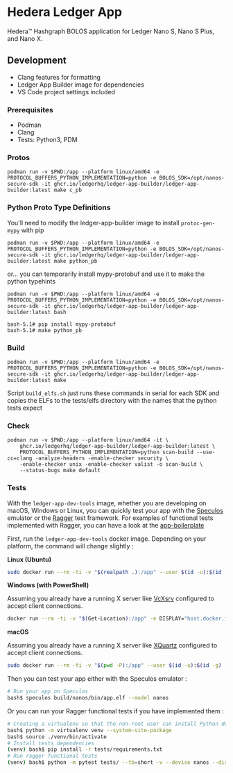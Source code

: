 # Hedera Ledger App

Hedera™ Hashgraph BOLOS application for Ledger Nano S, Nano S Plus, and Nano X.

## Development

- Clang features for formatting
- Ledger App Builder image for dependencies
- VS Code project settings included

### Prerequisites

- Podman
- Clang
- Tests: Python3, PDM

### Protos

```
podman run -v $PWD:/app --platform linux/amd64 -e PROTOCOL_BUFFERS_PYTHON_IMPLEMENTATION=python -e BOLOS_SDK=/opt/nanos-secure-sdk -it ghcr.io/ledgerhq/ledger-app-builder/ledger-app-builder:latest make c_pb
```

### Python Proto Type Definitions

You'll need to modify the ledger-app-builder image to install `protoc-gen-mypy` with pip

```
podman run -v $PWD:/app --platform linux/amd64 -e PROTOCOL_BUFFERS_PYTHON_IMPLEMENTATION=python -e BOLOS_SDK=/opt/nanos-secure-sdk -it ghcr.io/ledgerhq/ledger-app-builder/ledger-app-builder:latest make python_pb
```

or... you can temporarily install mypy-protobuf and use it to make the python typehints

```
podman run -v $PWD:/app --platform linux/amd64 -e PROTOCOL_BUFFERS_PYTHON_IMPLEMENTATION=python -e BOLOS_SDK=/opt/nanos-secure-sdk -it ghcr.io/ledgerhq/ledger-app-builder/ledger-app-builder:latest bash

bash-5.1# pip install mypy-protobuf
bash-5.1# make python_pb
```

### Build

```
podman run -v $PWD:/app --platform linux/amd64 -e PROTOCOL_BUFFERS_PYTHON_IMPLEMENTATION=python -e BOLOS_SDK=/opt/nanos-secure-sdk -it ghcr.io/ledgerhq/ledger-app-builder/ledger-app-builder:latest make
```

Script `build_elfs.sh` just runs these commands in serial for each SDK and copies the ELFs to the tests/elfs directory with the names that the python tests expect

### Check

```
podman run -v $PWD:/app --platform linux/amd64 -it \
    ghcr.io/ledgerhq/ledger-app-builder/ledger-app-builder:latest \
    PROTOCOL_BUFFERS_PYTHON_IMPLEMENTATION=python scan-build --use-cc=clang -analyze-headers -enable-checker security \
    -enable-checker unix -enable-checker valist -o scan-build \
    --status-bugs make default
```

### Tests

With the `ledger-app-dev-tools` image, whether you are developing on macOS, Windows or Linux, you can quickly test your app with the [Speculos](https://github.com/LedgerHQ/speculos) emulator or the [Ragger](https://github.com/LedgerHQ/ragger) test framework.
For examples of functional tests implemented with Ragger, you can have a look at the [app-boilerplate](https://github.com/LedgerHQ/app-boilerplate)

First, run the `ledger-app-dev-tools` docker image. Depending on your platform, the command will change slightly :

**Linux (Ubuntu)**

```bash
sudo docker run --rm -ti -v "$(realpath .):/app" --user $(id -u):$(id -g) -v "/tmp/.X11-unix:/tmp/.X11-unix" -e DISPLAY=$DISPLAY ghcr.io/ledgerhq/ledger-app-builder/ledger-app-dev-tools:latest
```

**Windows (with PowerShell)**

Assuming you already have a running X server like [VcXsrv](https://sourceforge.net/projects/vcxsrv/) configured to accept client connections.

```bash
docker run --rm -ti -v "$(Get-Location):/app" -e DISPLAY="host.docker.internal:0" ghcr.io/ledgerhq/ledger-app-builder/ledger-app-dev-tools:latest
```

**macOS**

Assuming you already have a running X server like [XQuartz](https://www.xquartz.org/) configured to accept client connections.

```bash
sudo docker run --rm -ti -v "$(pwd -P):/app" --user $(id -u):$(id -g) -v "/tmp/.X11-unix:/tmp/.X11-unix" -e DISPLAY="host.docker.internal:0" ghcr.io/ledgerhq/ledger-app-builder/ledger-app-dev-tools:latest
```

Then you can test your app either with the Speculos emulator :

```bash
# Run your app on Speculos
bash$ speculos build/nanos/bin/app.elf --model nanos
```

Or you can run your Ragger functional tests if you have implemented them :

```bash
# Creating a virtualenv so that the non-root user can install Python dependencies
bash$ python -m virtualenv venv --system-site-package
bash$ source ./venv/bin/activate
# Install tests dependencies
(venv) bash$ pip install -r tests/requirements.txt
# Run ragger functional tests
(venv) bash$ python -m pytest tests/ --tb=short -v --device nanos --display
```
